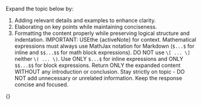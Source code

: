<instruction>Expand the topic below by: 
1. Adding relevant details and examples to enhance clarity.
2. Elaborating on key points while maintaining conciseness.
3. Formatting the content properly while preserving logical structure and indentation.
IMPORTANT:
USEthe {activeNote} for context.
Mathematical expressions must always use MathJax notation for Markdown (`$...$` for inline and `$$...$$` for math block expressions). DO NOT use `\[ ... \]` neither `\( ... \)`. Use ONLY `$...$` for inline expressions and ONLY `$$...$$` for block expressions.
Return ONLY the expanded content WITHOUT any introduction or conclusion. Stay strictly on topic - DO NOT add unnecessary or unrelated information. Keep the response concise and focused.</instruction>

<text>{}</text> 